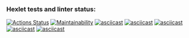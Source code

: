### Hexlet tests and linter status:
[![Actions Status](https://github.com/RassAnDev/java-project-61/workflows/hexlet-check/badge.svg)](https://github.com/RassAnDev/java-project-61/actions)
[![Maintainability](https://api.codeclimate.com/v1/badges/f11da66a66d155bfd6fe/maintainability)](https://codeclimate.com/github/RassAnDev/java-project-61/maintainability)
[![asciicast](https://asciinema.org/a/Q1M6F9if0cxSkMCv4GO7qiRke.svg)](https://asciinema.org/a/Q1M6F9if0cxSkMCv4GO7qiRke)
[![asciicast](https://asciinema.org/a/GNcDAmgQVYaGA7xv7CaTo32zp.svg)](https://asciinema.org/a/GNcDAmgQVYaGA7xv7CaTo32zp)
[![asciicast](https://asciinema.org/a/gt658hydK2N97wufGlMkVMEFp.svg)](https://asciinema.org/a/gt658hydK2N97wufGlMkVMEFp)
[![asciicast](https://asciinema.org/a/GMoNyvjnBElfWcTvFBm9IKgKa.svg)](https://asciinema.org/a/GMoNyvjnBElfWcTvFBm9IKgKa)
[![asciicast](https://asciinema.org/a/t615FsjGuBCAgDQtSw8wsPWbV.svg)](https://asciinema.org/a/t615FsjGuBCAgDQtSw8wsPWbV)
